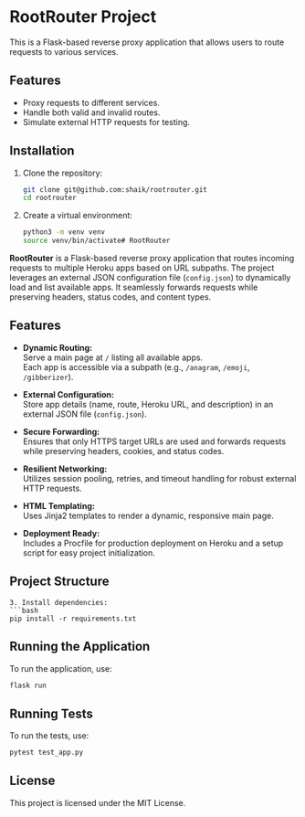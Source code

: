 # RootRouter Project

This is a Flask-based reverse proxy application that allows users to route requests to various services.

## Features
- Proxy requests to different services.
- Handle both valid and invalid routes.
- Simulate external HTTP requests for testing.

## Installation
1. Clone the repository:
   ```bash
   git clone git@github.com:shaik/rootrouter.git
   cd rootrouter
   ```
2. Create a virtual environment:
   ```bash
   python3 -m venv venv
   source venv/bin/activate# RootRouter

**RootRouter** is a Flask-based reverse proxy application that routes incoming requests to multiple Heroku apps based on URL subpaths. The project leverages an external JSON configuration file (`config.json`) to dynamically load and list available apps. It seamlessly forwards requests while preserving headers, status codes, and content types.

## Features

- **Dynamic Routing:**  
  Serve a main page at `/` listing all available apps.  
  Each app is accessible via a subpath (e.g., `/anagram`, `/emoji`, `/gibberizer`).

- **External Configuration:**  
  Store app details (name, route, Heroku URL, and description) in an external JSON file (`config.json`).

- **Secure Forwarding:**  
  Ensures that only HTTPS target URLs are used and forwards requests while preserving headers, cookies, and status codes.

- **Resilient Networking:**  
  Utilizes session pooling, retries, and timeout handling for robust external HTTP requests.

- **HTML Templating:**  
  Uses Jinja2 templates to render a dynamic, responsive main page.

- **Deployment Ready:**  
  Includes a Procfile for production deployment on Heroku and a setup script for easy project initialization.

## Project Structure


   ```
3. Install dependencies:
   ```bash
   pip install -r requirements.txt
   ```

## Running the Application
To run the application, use:
```bash
flask run
```

## Running Tests
To run the tests, use:
```bash
pytest test_app.py
```

## License
This project is licensed under the MIT License.
